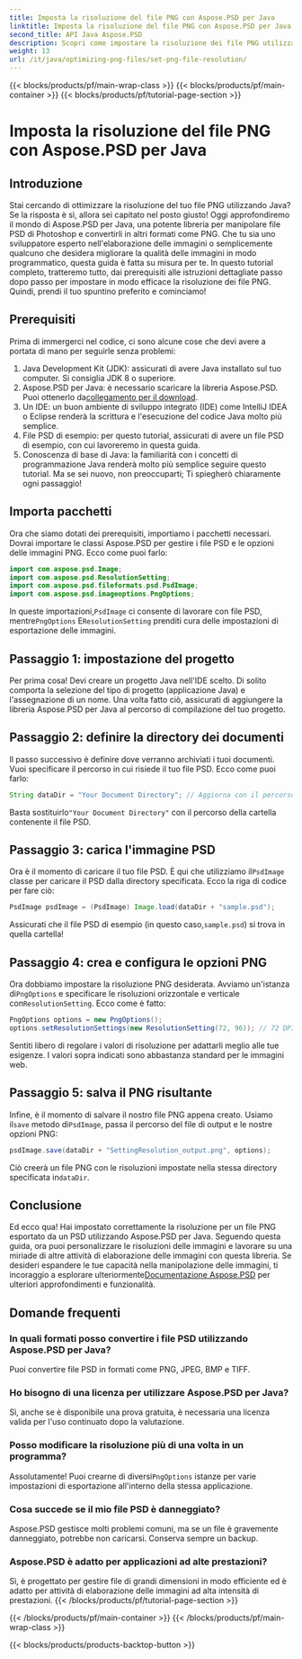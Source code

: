 ```yaml
---
title: Imposta la risoluzione del file PNG con Aspose.PSD per Java
linktitle: Imposta la risoluzione del file PNG con Aspose.PSD per Java
second_title: API Java Aspose.PSD
description: Scopri come impostare la risoluzione dei file PNG utilizzando Aspose.PSD per Java con questo tutorial dettagliato passo dopo passo. Ottimizza le tue immagini in pochissimo tempo.
weight: 13
url: /it/java/optimizing-png-files/set-png-file-resolution/
---
```


{{< blocks/products/pf/main-wrap-class >}}
{{< blocks/products/pf/main-container >}}
{{< blocks/products/pf/tutorial-page-section >}}

# Imposta la risoluzione del file PNG con Aspose.PSD per Java

## Introduzione
Stai cercando di ottimizzare la risoluzione del tuo file PNG utilizzando Java? Se la risposta è sì, allora sei capitato nel posto giusto! Oggi approfondiremo il mondo di Aspose.PSD per Java, una potente libreria per manipolare file PSD di Photoshop e convertirli in altri formati come PNG. Che tu sia uno sviluppatore esperto nell'elaborazione delle immagini o semplicemente qualcuno che desidera migliorare la qualità delle immagini in modo programmatico, questa guida è fatta su misura per te. 
In questo tutorial completo, tratteremo tutto, dai prerequisiti alle istruzioni dettagliate passo dopo passo per impostare in modo efficace la risoluzione dei file PNG. Quindi, prendi il tuo spuntino preferito e cominciamo!
## Prerequisiti
 
Prima di immergerci nel codice, ci sono alcune cose che devi avere a portata di mano per seguirle senza problemi:
1. Java Development Kit (JDK): assicurati di avere Java installato sul tuo computer. Si consiglia JDK 8 o superiore.
2.  Aspose.PSD per Java: è necessario scaricare la libreria Aspose.PSD. Puoi ottenerlo da[collegamento per il download](https://releases.aspose.com/psd/java/).
3. Un IDE: un buon ambiente di sviluppo integrato (IDE) come IntelliJ IDEA o Eclipse renderà la scrittura e l'esecuzione del codice Java molto più semplice.
4. File PSD di esempio: per questo tutorial, assicurati di avere un file PSD di esempio, con cui lavoreremo in questa guida.
5. Conoscenza di base di Java: la familiarità con i concetti di programmazione Java renderà molto più semplice seguire questo tutorial. Ma se sei nuovo, non preoccuparti; Ti spiegherò chiaramente ogni passaggio!
## Importa pacchetti
Ora che siamo dotati dei prerequisiti, importiamo i pacchetti necessari. Dovrai importare le classi Aspose.PSD per gestire i file PSD e le opzioni delle immagini PNG. Ecco come puoi farlo:
```java
import com.aspose.psd.Image;
import com.aspose.psd.ResolutionSetting;
import com.aspose.psd.fileformats.psd.PsdImage;
import com.aspose.psd.imageoptions.PngOptions;
```
 In queste importazioni,`PsdImage` ci consente di lavorare con file PSD, mentre`PngOptions` E`ResolutionSetting` prenditi cura delle impostazioni di esportazione delle immagini.
## Passaggio 1: impostazione del progetto
Per prima cosa! Devi creare un progetto Java nell'IDE scelto. Di solito comporta la selezione del tipo di progetto (applicazione Java) e l'assegnazione di un nome. 
Una volta fatto ciò, assicurati di aggiungere la libreria Aspose.PSD per Java al percorso di compilazione del tuo progetto.
## Passaggio 2: definire la directory dei documenti
Il passo successivo è definire dove verranno archiviati i tuoi documenti. Vuoi specificare il percorso in cui risiede il tuo file PSD. Ecco come puoi farlo:
```java
String dataDir = "Your Document Directory"; // Aggiorna con il percorso della cartella
```
 Basta sostituirlo`"Your Document Directory"` con il percorso della cartella contenente il file PSD. 
## Passaggio 3: carica l'immagine PSD
 Ora è il momento di caricare il tuo file PSD. È qui che utilizziamo il`PsdImage` classe per caricare il PSD dalla directory specificata. 
Ecco la riga di codice per fare ciò:
```java
PsdImage psdImage = (PsdImage) Image.load(dataDir + "sample.psd");
```
 Assicurati che il file PSD di esempio (in questo caso,`sample.psd`) si trova in quella cartella!
## Passaggio 4: crea e configura le opzioni PNG
 Ora dobbiamo impostare la risoluzione PNG desiderata. Avviamo un'istanza di`PngOptions` e specificare le risoluzioni orizzontale e verticale con`ResolutionSetting`.
Ecco come è fatto:
```java
PngOptions options = new PngOptions();
options.setResolutionSettings(new ResolutionSetting(72, 96)); // 72 DPI orizzontali, 96 DPI verticali
```
Sentiti libero di regolare i valori di risoluzione per adattarli meglio alle tue esigenze. I valori sopra indicati sono abbastanza standard per le immagini web.
## Passaggio 5: salva il PNG risultante
 Infine, è il momento di salvare il nostro file PNG appena creato. Usiamo il`save` metodo di`PsdImage`, passa il percorso del file di output e le nostre opzioni PNG:
```java
psdImage.save(dataDir + "SettingResolution_output.png", options);
```
 Ciò creerà un file PNG con le risoluzioni impostate nella stessa directory specificata in`dataDir`.
## Conclusione
Ed ecco qua! Hai impostato correttamente la risoluzione per un file PNG esportato da un PSD utilizzando Aspose.PSD per Java. Seguendo questa guida, ora puoi personalizzare le risoluzioni delle immagini e lavorare su una miriade di altre attività di elaborazione delle immagini con questa libreria. Se desideri espandere le tue capacità nella manipolazione delle immagini, ti incoraggio a esplorare ulteriormente[Documentazione Aspose.PSD](https://reference.aspose.com/psd/java/) per ulteriori approfondimenti e funzionalità.

## Domande frequenti
### In quali formati posso convertire i file PSD utilizzando Aspose.PSD per Java?
Puoi convertire file PSD in formati come PNG, JPEG, BMP e TIFF.
### Ho bisogno di una licenza per utilizzare Aspose.PSD per Java?
Sì, anche se è disponibile una prova gratuita, è necessaria una licenza valida per l'uso continuato dopo la valutazione.
### Posso modificare la risoluzione più di una volta in un programma?
 Assolutamente! Puoi crearne di diversi`PngOptions` istanze per varie impostazioni di esportazione all'interno della stessa applicazione.
### Cosa succede se il mio file PSD è danneggiato?
Aspose.PSD gestisce molti problemi comuni, ma se un file è gravemente danneggiato, potrebbe non caricarsi. Conserva sempre un backup.
### Aspose.PSD è adatto per applicazioni ad alte prestazioni?
Sì, è progettato per gestire file di grandi dimensioni in modo efficiente ed è adatto per attività di elaborazione delle immagini ad alta intensità di prestazioni.
{{< /blocks/products/pf/tutorial-page-section >}}

{{< /blocks/products/pf/main-container >}}
{{< /blocks/products/pf/main-wrap-class >}}

{{< blocks/products/products-backtop-button >}}
